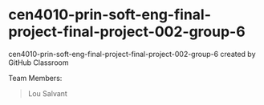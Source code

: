 # cen4010-prin-soft-eng-final-project-final-project-002-group-6
cen4010-prin-soft-eng-final-project-final-project-002-group-6 created by GitHub Classroom

Team Members:
>Lou Salvant
